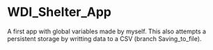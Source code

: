 WDI_Shelter_App
===============
A first app with global variables made by myself. This also attempts a persistent storage by writting data to a CSV (branch Saving_to_file).
